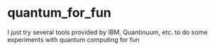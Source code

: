 # quantum_for_fun
I just try several tools provided by IBM, Quantinuum, etc. to do some experiments with quantum computing for fun
